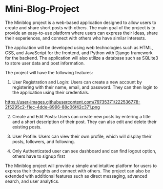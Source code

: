 # Mini-Blog-Project

The Miniblog project is a web-based application designed to allow users to create and share short posts with others. 
The main goal of the project is to provide an easy-to-use platform where users can express their ideas, share their experiences, 
and connect with others who have similar interests.

The application will be developed using web technologies such as HTML, CSS, and JavaScript for the frontend, and Python with Django framework for the backend. 
The application will also utilize a database such as SQLite3 to store user data and post information.

The project will have the following features:

1. User Registration and Login: Users can create a new account by registering with their name, email, and password. They can then login to the application using their credentials.

https://user-images.githubusercontent.com/79735371/222536778-2f5295c2-f1ec-4dde-8996-88c06f42c371.png

2. Create and Edit Posts: Users can create new posts by entering a title and a short description of their post. They can also edit and delete their existing posts.

3. User Profile: Users can view their own profile, which will display their posts, followers, and following.

4. Only Authenticated user can see dashboard and can find logout option, others have to signup first

The Miniblog project will provide a simple and intuitive platform for users to express their thoughts and connect with others. The project can also be extended with additional features such as direct messaging, advanced search, and user analytics.
